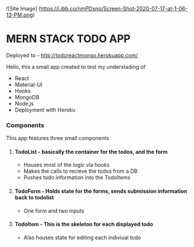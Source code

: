 ![Site Image]
(https://i.ibb.co/nmPDxnp/Screen-Shot-2020-07-17-at-1-06-13-PM.png)

# MERN STACK TODO APP
Deployed to - http://todoreactmongo.herokuapp.com/

Hello, this a small app created to test my understading of 
* React
* Material-UI
* Hooks
* MongoDB
* Node.js
* Deployment with Heroku


### Components

This app features three small components
1.  #### TodoList - basically the container for the todos, and the form
    * Houses most of the logic via hooks
    * Makes the calls to recieve the todos from a DB
    * Pushes todo information into the TodoItems

2. #### TodoForm - Holds state for the forms, sends submission information back to todolist
    * One form and two inputs
    
3. #### TodoItem - This is the skeleton for each displayed todo
    * Also houses state for editing each indiviual todo
